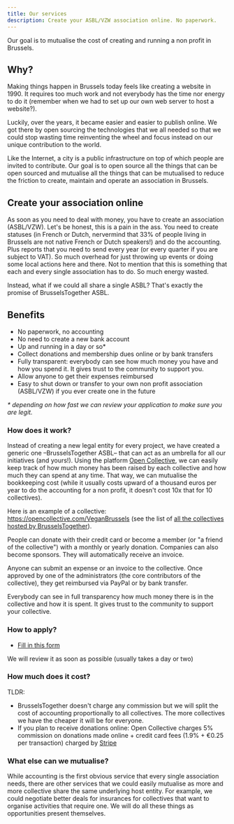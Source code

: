 ```yaml
---
title: Our services
description: Create your ASBL/VZW association online. No paperwork.
---
```


Our goal is to mutualise the cost of creating and running a non profit in Brussels. 

## Why?
Making things happen in Brussels today feels like creating a website in 1990. It requires too much work and not everybody has the time nor energy to do it (remember when we had to set up our own web server to host a website?).

Luckily, over the years, it became easier and easier to publish online. We got there by open sourcing the technologies that we all needed so that we could stop wasting time reinventing the wheel and focus instead on our unique contribution to the world.

Like the Internet, a city is a public infrastructure on top of which people are invited to contribute.
Our goal is to open source all the things that can be open sourced and mutualise all the things that can be mutualised to reduce the friction to create, maintain and operate an association in Brussels.

## Create your association online

As soon as you need to deal with money, you have to create an association (ASBL/VZW). Let's be honest, this is a pain in the ass.
You need to create statuses (in French or Dutch, nervermind that 33% of people living in Brussels are not native French or Dutch speakers!) and do the accounting. Plus reports that you need to send every year (or every quarter if you are subject to VAT). So much overhead for just throwing up events or doing some local actions here and there. Not to mention that this is something that each and every single association has to do. So much energy wasted.

Instead, what if we could all share a single ASBL? That's exactly the promise of BrusselsTogether ASBL.

## Benefits

- No paperwork, no accounting
- No need to create a new bank account
- Up and running in a day or so*
- Collect donations and membership dues online or by bank transfers
- Fully transparent: everybody can see how much money you have and how you spend it. It gives trust to the community to support you.
- Allow anyone to get their expenses reimbursed
- Easy to shut down or transfer to your own non profit association (ASBL/VZW) if you ever create one in the future

*\* depending on how fast we can review your application to make sure you are legit.*

### How does it work?

Instead of creating a new legal entity for every project, we have created a generic one –BrusselsTogether ASBL– that can act as an umbrella for all our initiatives (and yours!). Using the platform [Open Collective](https://opencollective.com), we can easily keep track of how much money has been raised by each collective and how much they can spend at any time. That way, we can mutualise the bookkeeping cost (while it usually costs upward of a thousand euros per year to do the accounting for a non profit, it doesn't cost 10x that for 10 collectives).

Here is an example of a collective: https://opencollective.com/VeganBrussels (see the list of [all the collectives hosted by BrusselsTogether](https://opencollective.com/brusselstogether#members)).

People can donate with their credit card or become a member (or "a friend of the collective") with a monthly or yearly donation.
Companies can also become sponsors. They will automatically receive an invoice.

Anyone can submit an expense or an invoice to the collective. Once approved by one of the administrators (the core contributors of the collective), they get reimbursed via PayPal or by bank transfer.

Everybody can see in full transparency how much money there is in the collective and how it is spent. It gives trust to the community to support your collective.

### How to apply?

- [Fill in this form](https://opencollective.com/BrusselsTogetherASBL/apply)

We will review it as soon as possible (usually takes a day or two)

### How much does it cost?

TLDR:
- BrusselsTogether doesn't charge any commission but we will split the cost of accounting proportionally to all collectives. The more collectives we have the cheaper it will be for everyone.
- If you plan to receive donations online: Open Collective charges 5% commission on donations made online + credit card fees (1.9% + €0.25 per transaction) charged by [Stripe](https://stripe.com)

### What else can we mutualise?
While accounting is the first obvious service that every single association needs, there are other services that we could easily mutualise as more and more collective share the same underlying host entity. For example, we could negotiate better deals for insurances for collectives that want to organise activities that require one. We will do all these things as opportunities present themselves.